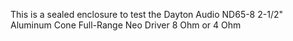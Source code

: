 
This is a sealed enclosure to test the Dayton Audio ND65-8 2-1/2" Aluminum Cone Full-Range Neo Driver 8 Ohm or 4 Ohm
